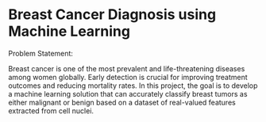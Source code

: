 # Breast Cancer Diagnosis using Machine Learning 

Problem Statement: 

Breast cancer is one of the most prevalent and life-threatening diseases among women globally.  Early detection is crucial for improving treatment outcomes and reducing mortality rates. In this  project, the goal is to develop a machine learning solution that can accurately classify breast tumors  as either malignant or benign based on a dataset of real-valued features extracted from cell nuclei.


